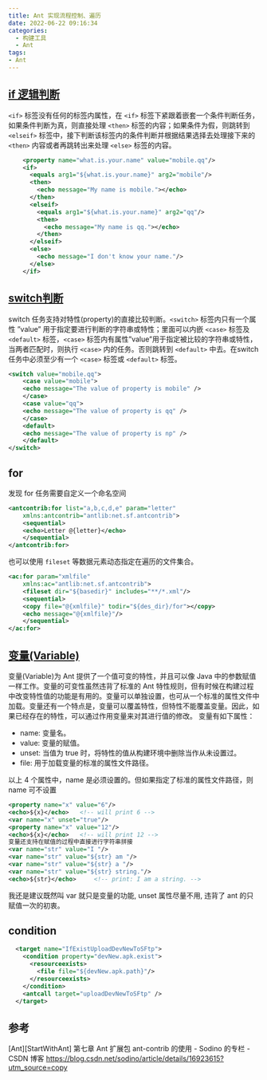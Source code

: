 ```yaml
---
title: Ant 实现流程控制、遍历
date: 2022-06-22 09:16:34
categories:
  - 构建工具
  - Ant
tags:
- Ant
---
```


## [if 逻辑判断](http://ant-contrib.sourceforge.net/tasks/tasks/if.html)

`<if>` 标签没有任何的标签内属性，在 `<if>` 标签下紧跟着嵌套一个条件判断任务，如果条件判断为真，则直接处理 `<then>` 标签的内容；如果条件为假，则跳转到 `<elseif>` 标签中，接下判断该标签内的条件判断并根据结果选择去处理接下来的 `<then>` 内容或者再跳转出来处理 `<else>` 标签的内容。

```xml
    <property name="what.is.your.name" value="mobile.qq"/>
    <if>
      <equals arg1="${what.is.your.name}" arg2="mobile"/>
      <then>
        <echo message="My name is mobile."></echo>
      </then>
      <elseif>
        <equals arg1="${what.is.your.name}" arg2="qq"/>
        <then>
          <echo message="My name is qq."></echo>
        </then>
      </elseif>
      <else>
        <echo message="I don't know your name."/>
      </else>
    </if>
```

<!-- more -->

## [switch判断](http://ant-contrib.sourceforge.net/tasks/tasks/switch.html)

switch 任务支持对特性(property)的直接比较判断。`<switch>` 标签内只有一个属性 ”value” 用于指定要进行判断的字符串或特性；里面可以内嵌 `<case>` 标签及 `<default>` 标签，`<case>` 标签内有属性”value”用于指定被比较的字符串或特性，当两者匹配时，则执行 `<case>` 内的任务。否则跳转到 `<default>` 中去。在switch任务中必须至少有一个 `<case>` 标签或 `<default>` 标签。

```xml
<switch value="mobile.qq">
    <case value="mobile">
    <echo message="The value of property is mobile" />
    </case>
    <case value="qq">
    <echo message="The value of property is qq" />
    </case>
    <default>
    <echo message="The value of property is np" />
    </default>
</switch>
```

## for

发现 for 任务需要自定义一个命名空间

```xml
<antcontrib:for list="a,b,c,d,e" param="letter"
    xmlns:antcontrib="antlib:net.sf.antcontrib">
    <sequential>
    <echo>Letter @{letter}</echo>
    </sequential>
</antcontrib:for>
```

也可以使用 `fileset` 等数据元素动态指定在遍历的文件集合。

```xml
<ac:for param="xmlfile"
    xmlns:ac="antlib:net.sf.antcontrib">
    <fileset dir="${basedir}" includes="**/*.xml"/>
    <sequential>
    <copy file="@{xmlfile}" todir="${des_dir}/for"></copy>
    <echo message="@{xmlfile}"/>
    </sequential>
</ac:for>
```

## [变量(Variable)](http://ant-contrib.sourceforge.net/tasks/tasks/variable_task.html)

变量(Variable)为 Ant 提供了一个值可变的特性，并且可以像 Java 中的参数赋值一样工作。变量的可变性虽然违背了标准的 Ant 特性规则，但有时候在构建过程中改变特性值的功能是有用的。变量可以单独设置，也可从一个标准的属性文件中加载。变量还有一个特点是，变量可以覆盖特性，但特性不能覆盖变量。因此，如果已经存在的特性，可以通过作用变量来对其进行值的修改。
变量有如下属性：

* name: 变量名。
* value: 变量的赋值。
* unset: 当值为 true 时，将特性的值从构建环境中删除当作从未设置过。
* file: 用于加载变量的标准的属性文件路径。

以上 4 个属性中，name 是必须设置的。但如果指定了标准的属性文件路径，则 name 可不设置

```xml
<property name="x" value="6"/>
<echo>${x}</echo>   <!-- will print 6 -->
<var name="x" unset="true"/>
<property name="x" value="12"/>
<echo>${x}</echo>   <!-- will print 12 -->
变量还支持在赋值的过程中直接进行字符串拼接
<var name="str" value="I "/>
<var name="str" value="${str} am "/>
<var name="str" value="${str} a "/>
<var name="str" value="${str} string."/>
<echo>${str}</echo>     <!-- print: I am a string. -->
```

我还是建议既然叫 var 就只是变量的功能, unset 属性尽量不用, 违背了 ant 的只赋值一次的初衷。

## condition

```xml
  <target name="IfExistUploadDevNewToSFtp">
    <condition property="devNew.apk.exist">
      <resourceexists>
        <file file="${devNew.apk.path}"/>
      </resourceexists>
    </condition>
    <antcall target="uploadDevNewToSFtp" />
  </target>
```

## 参考

[Ant][StartWithAnt] 第七章 Ant 扩展包 ant-contrib 的使用 - Sodino 的专栏 - CSDN 博客 <https://blog.csdn.net/sodino/article/details/16923615?utm_source=copy>
